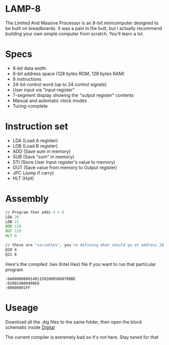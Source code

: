 # LAMP-8
The Limited And Massive Processor is an 8-bit minicomputer designed to be built on breadboards.
It was a pain in the butt, but I actually recommend building your own simple computer from scratch.
You'll learn a lot.

# Specs
- 8-bit data width
- 8-bit address space (128 bytes ROM, 128 bytes RAM)
- 8 instructions
- 24-bit control word (up to 24 control signals)
- User input via "input register"
- 7-segment display showing the "output register" contents
- Manual and automatic clock modes
- Turing-complete

# Instruction set
- LDA (Load A register)
- LDB (Load B register)
- ADD (Save sum in memory)
- SUB (Save "sum" in memory)
- STI (Store User Input register's value to memory)
- OUT (Save value from memory to Output register)
- JPC (Jump if carry)
- HLT (Halt)

# Assembly

```asm
// Program that adds 4 + 6
LDA 20
LDB 21
ADD 128
OUT 128
HLT 0

// these are "variables", you're defining what should go at address 20 and 21
@20 4
@21 6

```

Here's the compiled .hex (Intel Hex) file if you want to run that particular program
```hex
:0A00000000140115028005800700BE
:020014000406E0
:00000001FF

```

# Useage
Download all the .dig files to the same folder, then open the block schematic inside [Digital](https://github.com/hneemann/Digital)

The current compiler is extremely bad so it's not here. Stay tuned for that
